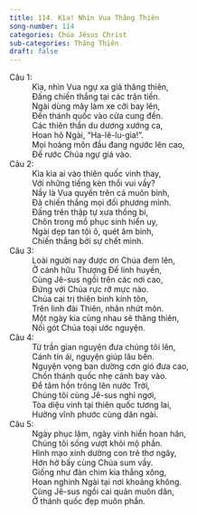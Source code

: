 ```yaml
---
title: 114. Kìa! Nhìn Vua Thăng Thiên
song-number: 114
categories: Chúa Jêsus Christ
sub-categories: Thăng Thiên
draft: false
---
```

<dl><dt>Câu 1:</dt><dd data-verse="1">Kìa, nhìn Vua ngự xa giá thăng thiên, <br/>Đấng chiến thắng tại các trận tiền. <br/>Ngài dùng mây làm xe cỡi bay lên, <br/>Đến thánh quốc vào cửa cung đền. <br/>Các thiên thần du dương xướng ca, <br/>Hoan hô Ngài, “Ha-lê-lu-gia!”. <br/>Mọi hoàng môn đầu đang ngước lên cao, <br/>Để rước Chúa ngự giá vào. </dd><dt>Câu 2:</dt><dd data-verse="2">Kìa kìa ai vào thiên quốc vinh thay, <br/>Với những tiếng kèn thổi vui vầy? <br/>Nầy là Vua quyền trên cả muôn binh, <br/>Đã chiến thắng mọi đối phương mình. <br/>Đấng trên thập tự xưa thống bi, <br/>Chôn trong mồ phục sinh hiển uy, <br/>Ngài dẹp tan tội ô, quét âm binh, <br/>Chiến thắng bởi sự chết mình. </dd><dt>Câu 3:</dt><dd data-verse="3">Loài người nay được ơn Chúa đem lên, <br/>Ở cánh hữu Thượng Đế linh huyền, <br/>Cùng Jê-sus ngồi trên các nơi cao, <br/>Đứng với Chúa rực rỡ mực nào. <br/>Chúa cai trị thiên binh kính tôn, <br/>Trên linh đài Thiên, nhân nhứt môn. <br/>Một ngày kia cùng nhau sẽ thăng thiên, <br/>Nối gót Chúa toại ước nguyện. </dd><dt>Câu 4:</dt><dd data-verse="4">Từ trần gian nguyện đưa chúng tôi lên, <br/>Cánh tín ái, nguyện giúp lâu bền. <br/>Nguyện vọng ban dường cơn gió đưa cao, <br/>Chốn thánh quốc nhẹ cánh bay vào. <br/>Để tâm hồn trông lên nước Trời, <br/>Chúng tôi cùng Jê-sus nghỉ ngơi, <br/>Tòa diệu vinh tại thiên quốc tương lai, <br/>Hưởng vĩnh phước cùng dân ngài. </dd><dt>Câu 5:</dt><dd data-verse="5">Ngày phục lâm, ngày vinh hiển hoan hân, <br/>Chúng tôi sống vượt khỏi mộ phần. <br/>Hình mạo xinh dường con trẻ thơ ngây, <br/>Hớn hở bấy cùng Chúa sum vầy. <br/>Giống như đàn chim kia thẳng xông, <br/>Hoan nghinh Ngài tại nơi khoảng không. <br/>Cùng Jê-sus ngồi cai quản muôn dân, <br/>Ở thánh quốc đẹp muôn phần. </dd></dl>